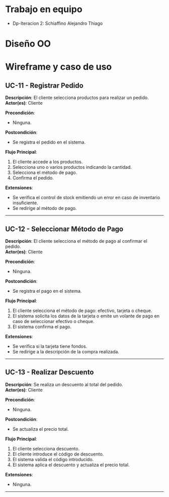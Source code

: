 # Trabajo en equipo
- Dp-Iteracion 2: Schiaffino Alejandro Thiago


# Diseño OO



# Wireframe y caso de uso
## UC-11 - Registrar Pedido
**Descripción**: El cliente selecciona productos para realizar un pedido.  
**Actor(es)**: Cliente  

**Precondición**:  
- Ninguna.  

**Postcondición**:  
- Se registra el pedido en el sistema.  

**Flujo Principal**:  
1. El cliente accede a los productos.  
2. Selecciona uno o varios productos indicando la cantidad.  
3. Selecciona el método de pago.  
4. Confirma el pedido.  

**Extensiones**:  
- Se verifica el control de stock emitiendo un error en caso de inventario insuficiente.  
- Se redirige al método de pago.  

---



## UC-12 - Seleccionar Método de Pago
**Descripción**: El cliente selecciona el método de pago al confirmar el pedido.  
**Actor(es)**: Cliente  

**Precondición**:  
- Ninguna.  

**Postcondición**:  
- Se registra el pago en el sistema.  

**Flujo Principal**:  
1. El cliente selecciona el método de pago: efectivo, tarjeta o cheque.  
2. El sistema solicita los datos de la tarjeta o emite un volante de pago en caso de seleccionar efectivo o cheque.  
3. El sistema confirma el pago.  

**Extensiones**:  
- Se verifica si la tarjeta tiene fondos.  
- Se redirige a la descripción de la compra realizada.  

---



## UC-13 - Realizar Descuento
**Descripción**: Se realiza un descuento al total del pedido.  
**Actor(es)**: Cliente  

**Precondición**:  
- Ninguna.  

**Postcondición**:  
- Se actualiza el precio total.  

**Flujo Principal**:  
1. El cliente selecciona descuento.  
2. El cliente introduce el código de descuento.  
3. El sistema valida el código introducido.  
4. El sistema aplica el descuento y actualiza el precio total.  

**Extensiones**:  
- Ninguna.  

--- 